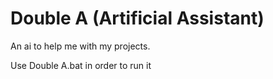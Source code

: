 # Double A (Artificial Assistant)
An ai to help me with my projects.

Use Double A.bat in order to run it
